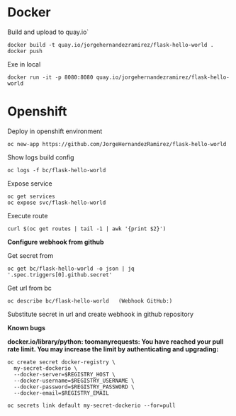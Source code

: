 # Docker
Build and upload to quay.io`
```
docker build -t quay.io/jorgehernandezramirez/flask-hello-world .
docker push
```

Exe in local
```
docker run -it -p 8080:8080 quay.io/jorgehernandezramirez/flask-hello-world
````

# Openshift
Deploy in openshift environment
```
oc new-app https://github.com/JorgeHernandezRamirez/flask-hello-world
```

Show logs build config
```
oc logs -f bc/flask-hello-world
```

Expose service
```
oc get services
oc expose svc/flask-hello-world
```

Execute route
```
curl $(oc get routes | tail -1 | awk '{print $2}')
```

**Configure webhook from github**

Get secret from
```
oc get bc/flask-hello-world -o json | jq '.spec.triggers[0].github.secret'
```

Get url from bc
```
oc describe bc/flask-hello-world   (Webhook GitHub:)
```

Substitute secret in url and create webhook in github repository


**Known bugs**

__docker.io/library/python: toomanyrequests: You have reached your pull rate limit. You may increase the limit by authenticating and upgrading:__

```
oc create secret docker-registry \
  my-secret-dockerio \
  --docker-server=$REGISTRY_HOST \
  --docker-username=$REGISTRY_USERNAME \
  --docker-password=$REGISTRY_PASSWORD \
  --docker-email=$REGISTRY_EMAIL

oc secrets link default my-secret-dockerio --for=pull
```



